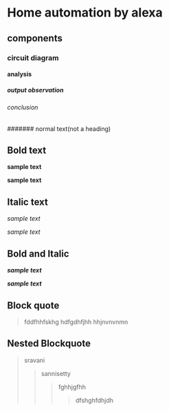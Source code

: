 # Home automation by alexa
## components
### circuit diagram
#### analysis
##### output observation
###### conclusion
####### normal text(not a heading)
## Bold text
**sample text**

__sample text__
## Italic text
*sample text*

_sample text_
## Bold and Italic
**_sample text_**

__*sample text*__
## Block quote
> fddfhhfskhg
hdfgdhfjhh
hhjnvnvnmn
## Nested Blockquote
> sravani
>> sannisetty 
>>> fghhjgfhh
>>>> dfshghfdhjdh

